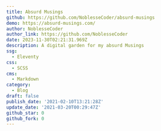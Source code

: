 ```yaml
---
title: Absurd Musings
github: https://github.com/NoblesseCoder/absurd-musings
demo: https://absurd-musings.com/
author: NoblesseCoder
author_link: https://github.com/NoblesseCoder
date: 2023-11-30T02:21:31.969Z
description: A digital garden for my absurd Musings
ssg:
  - Eleventy
css:
  - SCSS
cms:
  - Markdown
category:
  - Blog
draft: false
publish_date: '2021-02-10T13:21:28Z'
update_date: '2021-03-20T00:29:47Z'
github_star: 0
github_fork: 0
---
```

